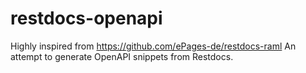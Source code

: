 # restdocs-openapi

Highly inspired from https://github.com/ePages-de/restdocs-raml
An attempt to generate OpenAPI snippets from Restdocs.